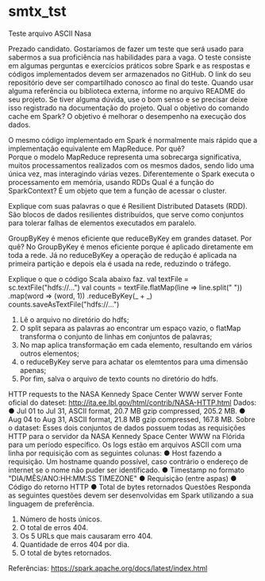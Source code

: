 # smtx_tst
Teste arquivo ASCII Nasa

Prezado candidato. 
Gostaríamos de fazer um teste que será usado para sabermos a sua proficiência nas habilidades para a vaga. O teste consiste em algumas perguntas e exercícios práticos sobre Spark e as respostas e códigos implementados devem ser armazenados no GitHub. O link do seu repositório deve ser compartilhado conosco ao final do teste. 
Quando usar alguma referência ou biblioteca externa, informe no arquivo README do seu projeto. Se tiver alguma dúvida, use o bom senso e se precisar deixe isso registrado na documentação do projeto. 
Qual o objetivo do comando cache em Spark? 
O objetivo é melhorar o desempenho na execução dos dados.

O mesmo código implementado em Spark é normalmente mais rápido que a implementação equivalente em MapReduce. Por quê?     
Porque o modelo MapReduce representa uma sobrecarga significativa, muitos processamentos realizados com os mesmos dados, sendo lido uma única vez, mas interagindo várias vezes. Diferentemente o Spark executa o processamento em memória, usando RDDs
Qual é a função do SparkContext? 
É um objeto que tem a função de acessar o cluster.

Explique com suas palavras o que é Resilient Distributed Datasets (RDD). 
São blocos de dados resilientes distribuídos, que serve como conjuntos para tolerar falhas de elementos executados em paralelo.

GroupByKey é menos eficiente que reduceByKey em grandes dataset. Por quê? 
No GroupByKey é menos eficiente porque é aplicado diretamente em toda a rede.
Já no reduceByKey a operação de redução é aplicada na primeira partição e 
depois ela é usada na rede, reduzindo o tráfego.

Explique o que o código Scala abaixo faz. 
val textFile = sc.textFile("hdfs://...") 
val counts = textFile.flatMap(line => line.split(" ")) 
.map(word => (word, 1)) 
.reduceByKey(_ + _)
counts.saveAsTextFile("hdfs://...") 

1. Lê o arquivo no diretório do hdfs;
2. O split separa as palavras ao encontrar um espaço vazio, o flatMap transforma o conjunto de linhas em conjuntos de palavras;
3. No map aplica transformação em cada elemento, resultando em vários outros elementos;
4. o reduceByKey serve para achatar os elemtentos para uma dimensão apenas;
5. Por fim, salva o arquivo de texto counts no diretório do hdfs.


HTTP requests to the NASA Kennedy Space Center WWW server 
Fonte oficial do dateset: http://ita.ee.lbl.gov/html/contrib/NASA-HTTP.html 
Dados: 
● Jul 01 to Jul 31, ASCII format, 20.7 MB gzip compressed, 205.2 MB. 
● Aug 04 to Aug 31, ASCII format, 21.8 MB gzip compressed, 167.8 MB. 
Sobre o dataset: Esses dois conjuntos de dados possuem todas as requisições HTTP para o servidor da NASA Kennedy 
Space Center WWW na Flórida para um período específico. 
Os logs estão em arquivos ASCII com uma linha por requisição com as seguintes colunas: 
● Host fazendo a requisição. Um hostname quando possível, caso contrário o endereço de internet se o nome 
não puder ser identificado. 
● Timestamp no formato "DIA/MÊS/ANO:HH:MM:SS TIMEZONE" 
● Requisição (entre aspas) 
● Código do retorno HTTP 
● Total de bytes retornados 
Questões 
Responda as seguintes questões devem ser desenvolvidas em Spark utilizando a sua linguagem de preferência. 
1. Número de hosts únicos. 
2. O total de erros 404. 
3. Os 5 URLs que mais causaram erro 404. 
4. Quantidade de erros 404 por dia. 
5. O total de bytes retornados.

Referências: https://spark.apache.org/docs/latest/index.html
